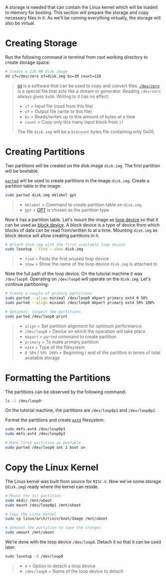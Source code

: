 A storage is needed that can contain the Linux kernel which will be loaded to memory for booting. This section will prepare the storage and copy necessary files in it. As we'll be running everything virtually, the storage will also be virtual.

# Creating Storage

Run the following command in terminal from root working directory to create storage space:
``` bash
# Create a 128 MB disk image
dd if=/dev/zero of=disk.img bs=1M count=128
```
> [`dd`](https://man7.org/linux/man-pages/man1/dd.1.html) is a software that can be used to copy and convert files. [`/dev/zero`](https://unix.stackexchange.com/questions/63238/purpose-of-dev-zero) is a special file that acts like a stream or generator. Reading `/dev/zero` always gives `0x00`. Writing to it has no effect.
> - `if` = Input file (read from this file)
> - `of` = Output file (write to this file)
> - `bs` = Reads/writes up to this amount of bytes at a time
> - `count` = Copy only this many input block from `if`
> 
> The file `disk.img` will be a `bs`x`count` bytes file containing only 0x00.

# Creating Partitions

Two partitions will be created on the disk image `disk.img`. The first partition will be bootable.

[`parted`](https://man7.org/linux/man-pages/man8/parted.8.html) will be used to create partitions in the image `disk.img`. Create a partition table in the image:
``` bash
sudo parted disk.img mklabel gpt
```
> - `mklabel` = Command to create partition table on `disk.img`
> - `gpt` = [GPT](https://en.wikipedia.org/wiki/GUID_Partition_Table) is chosen as the partition type

Now it has a partition table. Let's mount the image as [loop device](https://en.wikipedia.org/wiki/Loop_device) so that it can be used as [block device](https://en.wikipedia.org/wiki/Device_file#Block_devices). A block device is a type of device from which blocks of data can be read from/written to at a time. Mounting `disk.img` as block device will allow creating partitions in it.
``` bash
# Attach disk.img with the first available loop device
sudo losetup --find --show disk.img
```
> - `find` = Finds the first unused loop device
> - `show` = Show the name of the loop device `disk.img` is attached to

Note the full path of the loop device. On the tutorial machine it was `/dev/loop0`. Operating on `/dev/loop0` will operate on the `disk.img`. Let's continue partitioning:
``` bash
# Create a couple of primary partitions
sudo parted --align minimal /dev/loop0 mkpart primary ext4 0 50%
sudo parted --align minimal /dev/loop0 mkpart primary ext4 50% 100%

# Optional: inspect the partitions
sudo parted /dev/loop0 print
```
> - `align` = Set partition alignment for optimum performance
> - `/dev/loop0` = Device on which the operation will take place
> - `mkpart` = `parted` command to create partition
> - `primary` = To make primary partition
> - `ext4` = Type of the filesystem
> - `0 50%` / `50% 100%` = Beginning / end of the partition in terms of total available storage

# Formatting the Partitions

The partitions can be observed by the following command:
``` bash
ls -l /dev/loop0*
```
On the tutorial machine, the partitions are `/dev/loop0p1` and `/dev/loop0p2`.

Format the partitions and create [`ext4`](https://en.wikipedia.org/wiki/Ext4) filesystem:
``` bash
sudo mkfs.ext4 /dev/loop0p1
sudo mkfs.ext4 /dev/loop0p2

# Mark first partition as bootable
sudo parted /dev/loop0 set 1 boot on
```

# Copy the Linux Kernel

The Linux kernel was built from source for `RISC-V`. Now we've some storage (`disk.img`) ready where the kernel can reside.
``` bash
# Mount the 1st partition
sudo mkdir /mnt/uboot
sudo mount /dev/loop0p1 /mnt/uboot

# Copy the Linux kernel
sudo cp linux/arch/riscv/boot/Image /mnt/uboot

# Unmount the partition to save the changes
sudo umount /mnt/uboot
```

We're done with the loop device `/dev/loop0`. Detach it so that it can be used later:

``` bash
sudo losetup -d /dev/loop0
```
> - `d` = Option to detach a loop device
> - `/dev/loop0` = Name of the loop device to detach
